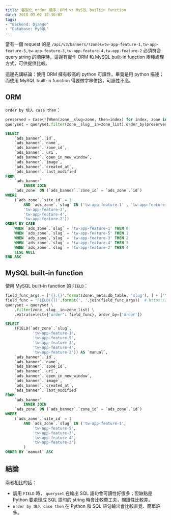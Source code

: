 ```yaml
---
title: 客製化 order 順序：ORM vs MySQL builtin function
date: 2018-03-02 18:30:07
tags:
- "Backend: Django"
- "Database: MySQL"
---
```


當有一個 request 的是 `/api/v3/banners/?zones=tw-app-feature-1,tw-app-feature-5,tw-app-feature-3,tw-app-feature-4,tw-app-feature-2` 必須符合 query string 的順序時，這邊有實作 ORM 和 MySQL built-in function 兩種處理方式，可供提供比較。

這邊先講結論：使用 ORM 擁有較高的 python 可讀性，畢竟是用 python 描述；而使用 MySQL built-in function 得要做字串併接，可讀性不高。

<!-- more -->

## ORM

`order by 填入 case then`：

```python
preserved = Case(*[When(zone__slug=zone, then=index) for index, zone in enumerate(zone_list)])
queryset = queryset.filter(zone__slug__in=zone_list).order_by(preserved)
```

```sql
SELECT
    `ads_banner`.`id`,
    `ads_banner`.`name`,
    `ads_banner`.`zone_id`,
    `ads_banner`.`uri`,
    `ads_banner`.`open_in_new_window`,
    `ads_banner`.`image`,
    `ads_banner`.`created_at`,
    `ads_banner`.`last_modified`
FROM
    `ads_banner`
        INNER JOIN
    `ads_zone` ON (`ads_banner`.`zone_id` = `ads_zone`.`id`)
WHERE
    (`ads_zone`.`site_id` = 1
        AND `ads_zone`.`slug` IN ('tw-app-feature-1' , 'tw-app-feature-5',
        'tw-app-feature-3',
        'tw-app-feature-4',
        'tw-app-feature-2'))
ORDER BY CASE
    WHEN `ads_zone`.`slug` = 'tw-app-feature-1' THEN 0
    WHEN `ads_zone`.`slug` = 'tw-app-feature-5' THEN 1
    WHEN `ads_zone`.`slug` = 'tw-app-feature-3' THEN 2
    WHEN `ads_zone`.`slug` = 'tw-app-feature-4' THEN 3
    WHEN `ads_zone`.`slug` = 'tw-app-feature-2' THEN 4
    ELSE NULL
END ASC
```

## MySQL built-in function

使用 MySQL built-in function 的 `FIELD`：

```python
field_func_args = ['{}.{}'.format(Zone._meta.db_table, 'slug'), ] + ['\'{}\''.format(zone) for zone in zone_list]
field_func = 'FIELD({})'.format(', '.join(field_func_args))  # https://dev.mysql.com/doc/refman/5.7/en/string-functions.html#function_field
queryset = queryset \
    .filter(zone__slug__in=zone_list) \
    .extra(select={'order': field_func}, order_by=['order'])
```

```sql
SELECT
    (FIELD(`ads_zone`.`slug`,
            'tw-app-feature-1',
            'tw-app-feature-5',
            'tw-app-feature-3',
            'tw-app-feature-4',
            'tw-app-feature-2')) AS `manual`,
    `ads_banner`.`id`,
    `ads_banner`.`name`,
    `ads_banner`.`zone_id`,
    `ads_banner`.`uri`,
    `ads_banner`.`open_in_new_window`,
    `ads_banner`.`image`,
    `ads_banner`.`created_at`,
    `ads_banner`.`last_modified`
FROM
    `ads_banner`
        INNER JOIN
    `ads_zone` ON (`ads_banner`.`zone_id` = `ads_zone`.`id`)
WHERE
    (`ads_zone`.`site_id` = 1
        AND `ads_zone`.`slug` IN ('tw-app-feature-1',
            'tw-app-feature-5',
            'tw-app-feature-3',
            'tw-app-feature-4',
            'tw-app-feature-2')
        )
ORDER BY `manual` ASC
```

## 結論

兩者相比的話：
  * 調用 `FIELD` 時， `queryset` 在輸出 SQL 語句會可讀性好很多；但缺點是 Python 要處理成
 SQL 語句的 string 時會比較費工夫，閱讀性比較差。
  * `order by 填入 case then` 在 Python 和 SQL 語句輸出會比較直覺、簡單許多。
